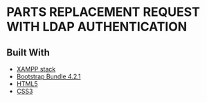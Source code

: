 # PARTS REPLACEMENT REQUEST WITH LDAP AUTHENTICATION

## Built With

* [XAMPP stack](https://www.apachefriends.org/index.html)
* [Bootstrap Bundle 4.2.1](https://getbootstrap.com/)
* [HTML5]()
* [CSS3]()